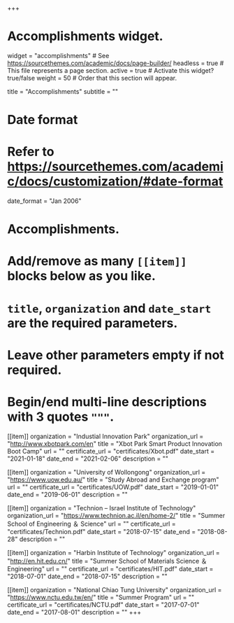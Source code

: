 +++
# Accomplishments widget.
widget = "accomplishments"  # See https://sourcethemes.com/academic/docs/page-builder/
headless = true  # This file represents a page section.
active = true  # Activate this widget? true/false
weight = 50  # Order that this section will appear.

title = "Accomplish&shy;ments" 
subtitle = ""

# Date format
#   Refer to https://sourcethemes.com/academic/docs/customization/#date-format
date_format = "Jan 2006"

# Accomplishments.
#   Add/remove as many `[[item]]` blocks below as you like.
#   `title`, `organization` and `date_start` are the required parameters.
#   Leave other parameters empty if not required.
#   Begin/end multi-line descriptions with 3 quotes `"""`.

[[item]]
  organization = "Industial Innovation Park"
  organization_url = "http://www.xbotpark.com/en"
  title = "Xbot Park Smart Product Innovation Boot Camp"
  url = ""
  certificate_url = "certificates/Xbot.pdf"
  date_start = "2021-01-18"
  date_end = "2021-02-06"
  description = ""
  
[[item]]
  organization = "University of Wollongong"
  organization_url = "https://www.uow.edu.au/"
  title = "Study Abroad and Exchange program"
  url = ""
  certificate_url = "certificates/UOW.pdf"
  date_start = "2019-01-01"
  date_end = "2019-06-01"
  description = ""
  
[[item]]
  organization = "Technion – Israel Institute of Technology"
  organization_url = "https://www.technion.ac.il/en/home-2/"
  title = "Summer School of Engineering ＆ Science"
  url = ""
  certificate_url = "certificates/Technion.pdf"
  date_start = "2018-07-15"
  date_end = "2018-08-28"
  description = ""
  
[[item]]
  organization = "Harbin Institute of Technology"
  organization_url = "http://en.hit.edu.cn/"
  title = "Summer School of Materials Science ＆ Engineering"
  url = ""
  certificate_url = "certificates/HIT.pdf"
  date_start = "2018-07-01"
  date_end = "2018-07-15"
  description = ""
  
[[item]]
  organization = "National Chiao Tung University"
  organization_url = "https://www.nctu.edu.tw/en/"
  title = "Summer Program"
  url = ""
  certificate_url = "certificates/NCTU.pdf"
  date_start = "2017-07-01"
  date_end = "2017-08-01"
  description = ""
+++
